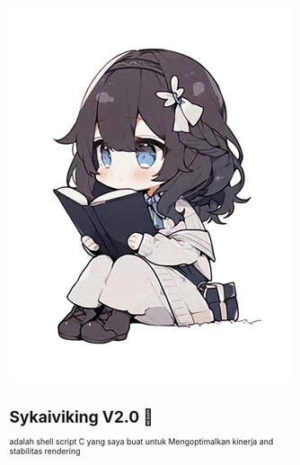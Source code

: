 ![prop text](/Ques/img/IFS.png)

# Sykaiviking V2.0 🍃
adalah shell script C yang saya buat untuk Mengoptimalkan
kinerja and stabilitas rendering
